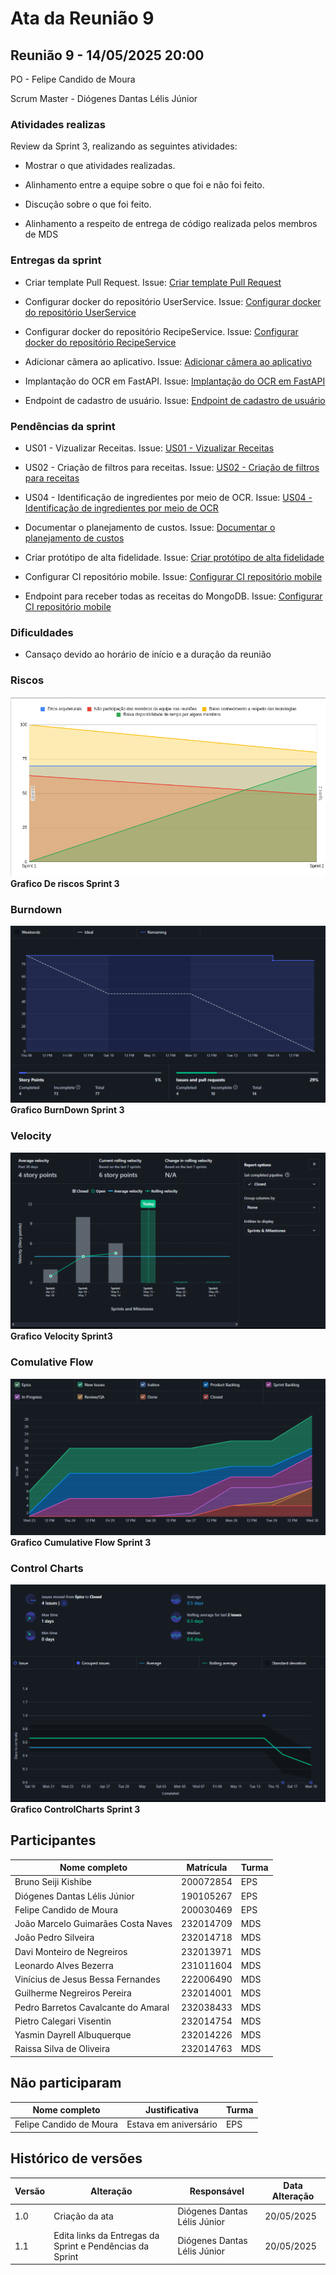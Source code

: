 # Ata da Reunião 9

## Reunião 9 - 14/05/2025 20:00

PO - Felipe Candido de Moura

Scrum Master - Diógenes Dantas Lélis Júnior

### Atividades realizas

Review da Sprint 3, realizando as seguintes atividades:

- Mostrar o que atividades realizadas.

- Alinhamento entre a equipe sobre o que foi e não foi feito.

- Discução sobre o que foi feito.

- Alinhamento a respeito de entrega de código realizada pelos membros de MDS


### Entregas da sprint

- Criar template Pull Request. Issue: [Criar template Pull Request](https://app.zenhub.com/workspaces/2025-1time3ocr-67f593a6ef2d81000f2d84b4/issues/gh/fga-eps-mds/2025.1-sidechef-docs/35)

- Configurar docker do repositório UserService. Issue: [Configurar docker do repositório UserService](https://app.zenhub.com/workspaces/2025-1time3ocr-67f593a6ef2d81000f2d84b4/issues/gh/fga-eps-mds/2025.1-sidechef-docs/40)

- Configurar docker do repositório RecipeService. Issue: [Configurar docker do repositório RecipeService](https://app.zenhub.com/workspaces/2025-1time3ocr-67f593a6ef2d81000f2d84b4/issues/gh/fga-eps-mds/2025.1-sidechef-docs/41)

- Adicionar câmera ao aplicativo. Issue: [Adicionar câmera ao aplicativo](https://app.zenhub.com/workspaces/2025-1time3ocr-67f593a6ef2d81000f2d84b4/issues/gh/fga-eps-mds/2025.1-sidechef-docs/33)

- Implantação do OCR em FastAPI. Issue: [Implantação do OCR em FastAPI](https://app.zenhub.com/workspaces/2025-1time3ocr-67f593a6ef2d81000f2d84b4/issues/gh/fga-eps-mds/2025.1-sidechef-docs/36)

- Endpoint de cadastro de usuário. Issue: [Endpoint de cadastro de usuário](https://app.zenhub.com/workspaces/2025-1time3ocr-67f593a6ef2d81000f2d84b4/issues/gh/fga-eps-mds/2025.1-sidechef-docs/37)

### Pendências da sprint

- US01 - Vizualizar Receitas. Issue: [US01 - Vizualizar Receitas](https://app.zenhub.com/workspaces/2025-1time3ocr-67f593a6ef2d81000f2d84b4/issues/gh/fga-eps-mds/2025.1-sidechef-docs/10)

- US02 - Criação de filtros para receitas. Issue: [US02 - Criação de filtros para receitas](https://app.zenhub.com/workspaces/2025-1time3ocr-67f593a6ef2d81000f2d84b4/issues/gh/fga-eps-mds/2025.1-sidechef-docs/11)

- US04 - Identificação de ingredientes por meio de OCR. Issue: [US04 - Identificação de ingredientes por meio de OCR](https://app.zenhub.com/workspaces/2025-1time3ocr-67f593a6ef2d81000f2d84b4/issues/gh/fga-eps-mds/2025.1-sidechef-docs/13)

- Documentar o planejamento de custos. Issue: [Documentar o planejamento de custos](https://app.zenhub.com/workspaces/2025-1time3ocr-67f593a6ef2d81000f2d84b4/issues/gh/fga-eps-mds/2025.1-sidechef-docs/18)

- Criar protótipo de alta fidelidade. Issue: [Criar protótipo de alta fidelidade](https://app.zenhub.com/workspaces/2025-1time3ocr-67f593a6ef2d81000f2d84b4/issues/gh/fga-eps-mds/2025.1-sidechef-docs/20)

- Configurar CI repositório mobile. Issue: [Configurar CI repositório mobile](https://app.zenhub.com/workspaces/2025-1time3ocr-67f593a6ef2d81000f2d84b4/issues/gh/fga-eps-mds/2025.1-sidechef-docs/28)

- Endpoint para receber todas as receitas do MongoDB. Issue: [Configurar CI repositório mobile](https://app.zenhub.com/workspaces/2025-1time3ocr-67f593a6ef2d81000f2d84b4/issues/gh/fga-eps-mds/2025.1-sidechef-docs/38)

### Dificuldades
- Cansaço devido ao horário de início e a duração da reunião

### Riscos

![GraficoRiscos](../../assets/sprint2/GraficoRiscosSprint2.png)
**Grafico De riscos Sprint 3**

### Burndown

![GraficoBurndown](../../assets/sprint3/burndown.png)
**Grafico BurnDown Sprint 3**

### Velocity

![GraficoVelocity](../../assets/sprint3/velocity.png)
**Grafico Velocity Sprint3**

### Comulative Flow

![CumulativeFlow](../../assets/sprint3/comulativeflow.png)
**Grafico Cumulative Flow Sprint 3**

### Control Charts

![ControlCharts](../../assets/sprint3/controlchart.png)
**Grafico ControlCharts Sprint 3**

## Participantes

| Nome completo                                 | Matrícula   | Turma |
|-----------------------------------------------|-------------|-------|
| Bruno Seiji Kishibe                           | 200072854   | EPS   |
| Diógenes Dantas Lélis Júnior                  | 190105267   | EPS   |
| Felipe Candido de Moura                       | 200030469   | EPS   |
| João Marcelo Guimarães Costa Naves            | 232014709   | MDS   |
| João Pedro Silveira                           | 232014718   | MDS   |
| Davi Monteiro de Negreiros                    | 232013971   | MDS   |
| Leonardo Alves Bezerra                        | 231011604   | MDS   | 
| Vinícius de Jesus Bessa Fernandes             | 222006490   | MDS   | 
| Guilherme Negreiros Pereira                   | 232014001   | MDS   |
| Pedro Barretos Cavalcante do Amaral           | 232038433   | MDS   |
| Pietro Calegari Visentin                      | 232014754   | MDS   |
| Yasmin Dayrell Albuquerque                    | 232014226   | MDS   |
| Raissa Silva de Oliveira                      | 232014763   | MDS   |


## Não participaram

| Nome completo                                 | Justificativa                                        | Turma |
|-----------------------------------------------|------------------------------------------------------|-------|
| Felipe Candido de Moura                    | Estava em aniversário                                                  | EPS  |


## Histórico de versões

| Versão | Alteração       | Responsável         | Data Alteração |
|--------|-----------------|---------------------|----------------|
| 1.0    | Criação da ata  | Diógenes Dantas Lélis Júnior | 20/05/2025     |
| 1.1    | Edita links da Entregas da Sprint e Pendências da Sprint  | Diógenes Dantas Lélis Júnior | 20/05/2025     |


